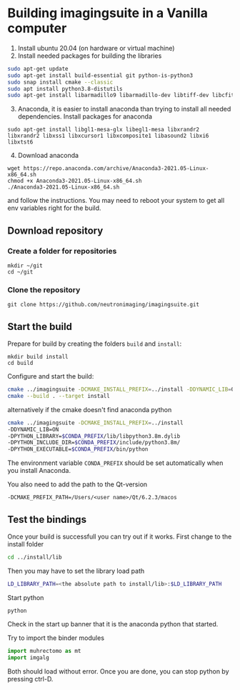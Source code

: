 # Building imagingsuite in a Vanilla computer
1. Install ubuntu 20.04 (on hardware or virtual machine)
2. Install needed packages for building the libraries
```bash
sudo apt-get update
sudo apt-get install build-essential git python-is-python3
sudo snap install cmake --classic
sudo apt install python3.8-distutils
sudo apt-get install libarmadillo9 libarmadillo-dev libtiff-dev libcfitsio-dev libfftw3-3 libfftw3-dev libxml2-dev libnexus-dev libxcb-xinerama0
```
3. Anaconda, it is easier to install anaconda than trying to install all needed dependencies. 
Install packages for anaconda
```
sudo apt-get install libgl1-mesa-glx libegl1-mesa libxrandr2 libxrandr2 libxss1 libxcursor1 libxcomposite1 libasound2 libxi6 libxtst6  
```
4. Download anaconda
```
wget https://repo.anaconda.com/archive/Anaconda3-2021.05-Linux-x86_64.sh
chmod +x Anaconda3-2021.05-Linux-x86_64.sh
./Anaconda3-2021.05-Linux-x86_64.sh
```
and follow the instructions. You may need to reboot your system to get all env variables right for the build.
## Download repository
### Create a folder for repositories

```
mkdir ~/git  
cd ~/git
```

###  Clone the repository 

```
git clone https://github.com/neutronimaging/imagingsuite.git
```

## Start the build 

Prepare for build by creating the folders ```build``` and ```install```:
```
mkdir build install 
cd build
```
Configure and start the build:
```bash
cmake ../imagingsuite -DCMAKE_INSTALL_PREFIX=../install -DDYNAMIC_LIB=ON
cmake --build . --target install
```

alternatively if the cmake doesn't find anaconda python 
```bash
cmake ../imagingsuite -DCMAKE_INSTALL_PREFIX=../install 
-DDYNAMIC_LIB=ON 
-DPYTHON_LIBRARY=$CONDA_PREFIX/lib/libpython3.8m.dylib 
-DPYTHON_INCLUDE_DIR=$CONDA_PREFIX/include/python3.8m/ 
-DPYTHON_EXECUTABLE=$CONDA_PREFIX/bin/python
```

The environment variable ```CONDA_PREFIX``` should be set automatically when you install Anaconda.

You also need to add the path to the Qt-version 
```
-DCMAKE_PREFIX_PATH=/Users/<user name>/Qt/6.2.3/macos
```

## Test the bindings
Once your build is successfull you can try out if it works. First change to the install folder
```bash
cd ../install/lib
```
Then you may have to set the library load path
```bash
LD_LIBRARY_PATH=<the absolute path to install/lib>:$LD_LIBRARY_PATH
```
Start python
```
python
```
Check in the start up banner that it is the anaconda python that started.

Try to import the binder modules
```python
import muhrectomo as mt
import imgalg 
```
Both should load without error. Once you are done, you can stop python by pressing ctrl-D.


